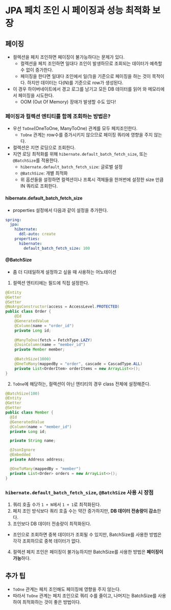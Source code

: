 # JPA 페치 조인 시 페이징과 성능 최적화 보장
## 페이징
* 컬렉션을 페치 조인하면 페이징이 불가능하다는 문제가 있다.
  * 컬렉션을 페치 조인하면 일대다 조인이 발생하므로 조회되는 데이터가 예측할 수 없이 증가한다.
  * 페이징을 한다면 일대다 조인에서 일(1)을 기준으로 페이징을 하는 것이 목적이다. 하지만 데이터는 다(N)를 기준으로 row가 생성된다.
* 이 경우 하이버네이트에서 경고 로그를 남기고 모든 DB 데이터를 읽어 와 메모리에서 페이징을 시도한다.
  * OOM (Out Of Memory) 장애가 발생할 수도 있다!

### 페이징과 컬렉션 엔티티를 함께 조회하는 방법은?
* 우선 `ToOne`(OneToOne, ManyToOne) 관계를 모두 페치조인한다.
  * `ToOne` 관계는 row수를 증가시키지 않으므로 페이징 쿼리에 영향을 주지 않는다.
* 컬렉션은 지연 로딩으로 조회한다.
* 지연 로딩 최적화를 위해 `hibernate.default_batch_fetch_size`, 또는 `@BatchSize`를 적용한다.
  * `hibernate.default_batch_fetch_size`: 글로벌 설정
  * `@BatchSize`: 개별 최적화
  * 위 옵션들을 설정하면 컬렉션이나 프록시 객체들을 한꺼번에 설정한 size 만큼 IN 쿼리로 조회한다.

#### hibernate.default_batch_fetch_size
* properties 설정에서 다음과 같이 설정을 추가한다.
```yaml
spring:
  jpa:
    hibernate:
      ddl-auto: create
    properties:
      hibernate:
        default_batch_fetch_size: 100
```

#### @BatchSize
* 좀 더 디테일하게 설정하고 싶을 때 사용하는 어노테이션

1. 컬렉션 엔티티에는 필드에 직접 설정한다.
```java
@Entity
@Getter
@Setter
@NoArgsConstructor(access = AccessLevel.PROTECTED)
public class Order {
    @Id
    @GeneratedValue
    @Column(name = "order_id")
    private Long id;
    
    @ManyToOne(fetch = FetchType.LAZY)
    @JoinColumn(name = "member_id")
    private Member member;
    
    @BatchSize(1000)
    @OneToMany(mappedBy = "order", cascade = CascadType.ALL)
    private List<OrderItem> orderItems = new ArrayList<>();
}
```
2. `ToOne`에 해당하는, 컬렉션이 아닌 엔티티의 경우 class 전체에 설정해준다.
```java
@BatchSize(100)
@Entity
@Getter
@Setter
public class Member {
  @Id
  @GeneratedValue
  @Column(name = "member_id")
  private Long id;

  private String name;

  @JsonIgnore
  @Embedded
  private Address address;

  @OneToMany(mappedBy = "member")
  private List<Order> orders = new ArrayList<>();
}
```

### `hibernate.default_batch_fetch_size`, `@BatchSize` 사용 시 장점
1. 쿼리 호출 수가 `1 + N`에서 `1 + 1`로 최적화된다.
2. 페치 조인 방식보다 쿼리 호출 수는 약간 증가하지만, **DB 데이터 전송량이 감소**한다.
3. 조인보다 DB 데이터 전송량이 최적화된다.
  * 조인으로 조회하면 중복 데이터가 조회될 수 있지만, BatchSize를 사용한 방법은 각각 조회하므로 중복 데이터가 없다.
4. 컬렉션 페치 조인은 페이징이 불가능하지만 BatchSize를 사용한 방법은 **페이징이 가능**하다.

## 추가 팁
* `ToOne` 관계는 페치 조인해도 페이징에 영향을 주지 않는다.
* 따라서 `ToOne` 관계는 페치 조인으로 쿼리 수를 줄이고, 나머지는 BatchSize를 사용하여 최적화하는 것이 좋은 방법이다.
